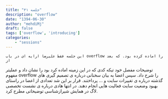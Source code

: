 ```yaml
---
title: "جلسه ۳۱"
description: "overflow"
date: "1394-06-30"
author: "mehdiMj"
draft: false
tags: ['overflow', 'introducing']
categories:
    - "sessions"
---
```

    این جلسه فقط علیرضا ارایه ای در باب overflow را اماده کرده بود. که بعد از
توضیحات مفصل خود تیکه کدی که در این زمینه اماده کرد بود را نشان داد و عملیتر
مفهوم overflow را شرح داد. سپس اعضا به بیان سخنانی درباره ی تصمیم گیری های
گذشته درباره ی تغییرات سایت و … پرداختند. قرار بر این شد تعدادی از اعضا در
راستای بهبود وضعیت سایت فعالیت هایی انجام دهند. در انتها هادی درباره ی نشست
تخصصی لاگ در همایش شیرازشناسی توضیحاتی مطرح کرد.

